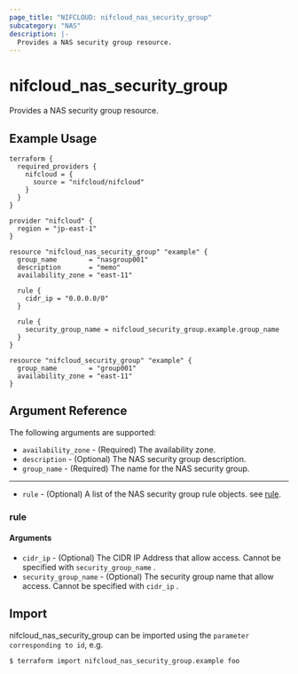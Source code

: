 ```yaml
---
page_title: "NIFCLOUD: nifcloud_nas_security_group"
subcategory: "NAS"
description: |-
  Provides a NAS security group resource.
---
```


# nifcloud_nas_security_group

Provides a NAS security group resource.

## Example Usage

```hcl
terraform {
  required_providers {
    nifcloud = {
      source = "nifcloud/nifcloud"
    }
  }
}

provider "nifcloud" {
  region = "jp-east-1"
}

resource "nifcloud_nas_security_group" "example" {
  group_name        = "nasgroup001"
  description       = "memo"
  availability_zone = "east-11"

  rule {
    cidr_ip = "0.0.0.0/0"
  }

  rule {
    security_group_name = nifcloud_security_group.example.group_name
  }
}

resource "nifcloud_security_group" "example" {
  group_name        = "group001"
  availability_zone = "east-11"
}
```

## Argument Reference

The following arguments are supported:

* `availability_zone` - (Required) The availability zone.
* `description` - (Optional) The NAS security group description.
* `group_name` - (Required) The name for the NAS security group.
---
* `rule` - (Optional) A list of the NAS security group rule objects. see [rule](#rule).

### rule

#### Arguments

* `cidr_ip` - (Optional) The CIDR IP Address that allow access. Cannot be specified with `security_group_name` .
* `security_group_name` - (Optional) The security group name that allow access. Cannot be specified with `cidr_ip` .

## Import

nifcloud_nas_security_group can be imported using the `parameter corresponding to id`, e.g.

```
$ terraform import nifcloud_nas_security_group.example foo
```
